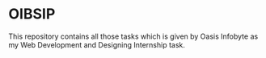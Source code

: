 # OIBSIP
This repository contains all those tasks which is given by Oasis Infobyte as my Web Development and Designing Internship task.
